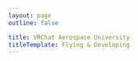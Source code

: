 ```yaml
---
layout: page
outline: false

title: VRChat Aerospace University
titleTemplate: Flying & Developing
---
```


<script setup lang="ts">
import Home from '../components/Home.vue';
</script>

<Home name="VRChat Aerospace University" tagline="A small group that develops Sacc-based aircraft and supporting facilities." actionText="Learn more" />
